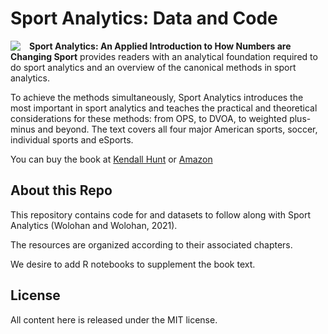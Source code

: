 # Sport Analytics: Data and Code

<img style="float: left; margin-right: 1em" src="https://he.kendallhunt.com/sites/default/files/product_images_small/9781792453977_0.jpg">

__Sport Analytics: An Applied Introduction to How Numbers are Changing Sport__ provides readers with an analytical foundation required to do sport analytics and an overview of the canonical methods in sport analytics.

To achieve the methods simultaneously, Sport Analytics introduces the most important in sport analytics and teaches the practical and theoretical considerations for these methods: from OPS, to DVOA, to weighted plus-minus and beyond. The text covers all four major American sports, soccer, individual sports and eSports.

You can buy the book at [Kendall Hunt](https://he.kendallhunt.com/product/sport-analytics-applied-introduction-how-numbers-are-changing-sport) or [Amazon](https://www.amazon.com/Sport-Analytics-Applied-Introduction-Changing/dp/1792453973/ref=sr_1_1?crid=2A8L0NMS1ZNCY&keywords=Sport+Analytics+Wolohan&qid=1671386012&sprefix=sport+analytics+wolohan%2Caps%2C66&sr=8-1)

## About this Repo
This repository contains code for and datasets to follow along with Sport Analytics (Wolohan and Wolohan, 2021).

The resources are organized according to their associated chapters.

We desire to add R notebooks to supplement the book text.

## License
All content here is released under the MIT license.
